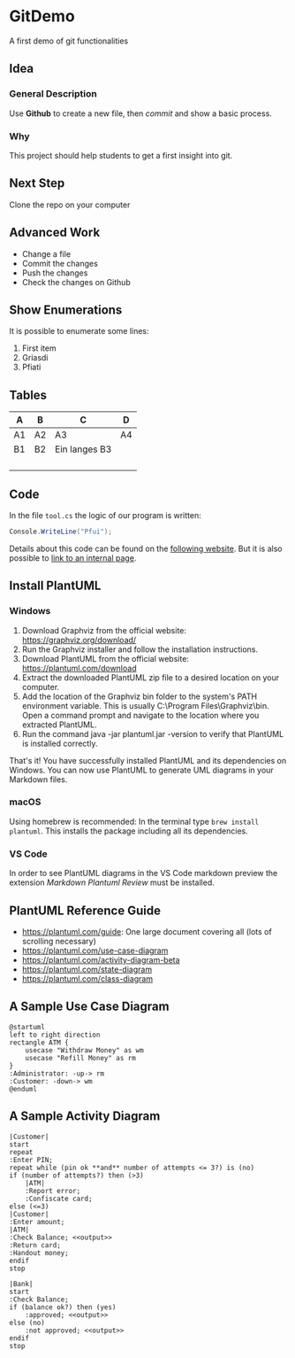 # GitDemo
A first demo of git functionalities

## Idea
### General Description
Use **Github** to create a new file, then *commit* and show a basic process.

### Why
This project should help students to get a first insight into git.

## Next Step
Clone the repo on your computer

## Advanced Work
* Change a file
* Commit the changes
* Push the changes
* Check the changes on Github

## Show Enumerations
It is possible to enumerate some lines:

1. First item
1. Griasdi
1. Pfiati

## Tables
|   A   |   B   |   C   |   D   |
|-------|-------|-------|-------|
|   A1    |   A2    |   A3    |   A4    |
|   B1    |   B2    |   Ein langes B3    |       |
|       |       |       |       |
|       |       |       |       |
|       |       |       |       |
|       |       |       |       |

## Code
In the file `tool.cs` the logic of our program is written:
```cs
Console.WriteLine("Pfui");
```

Details about this code can be found on the [following website](https://www.google.at). But it is also possible to [link to an internal page](docs/details.md).

## Install PlantUML
### Windows
1. Download Graphviz from the official website: https://graphviz.org/download/
1. Run the Graphviz installer and follow the installation instructions.
1. Download PlantUML from the official website: https://plantuml.com/download
1. Extract the downloaded PlantUML zip file to a desired location on your computer.
1. Add the location of the Graphviz bin folder to the system's PATH environment variable. This is usually C:\Program Files\Graphviz\bin.
Open a command prompt and navigate to the location where you extracted PlantUML.
1. Run the command java -jar plantuml.jar -version to verify that PlantUML is installed correctly.
   
That's it! You have successfully installed PlantUML and its dependencies on Windows. You can now use PlantUML to generate UML diagrams in your Markdown files.

### macOS
Using homebrew is recommended: In the terminal type `brew install plantuml`. This installs the package including all its dependencies.

### VS Code
In order to see PlantUML diagrams in the VS Code markdown preview the extension *Markdown Plantuml Review* must be installed.


## PlantUML Reference Guide
- https://plantuml.com/guide: One large document covering all (lots of scrolling necessary)
- https://plantuml.com/use-case-diagram
- https://plantuml.com/activity-diagram-beta
- https://plantuml.com/state-diagram
- https://plantuml.com/class-diagram

## A Sample Use Case Diagram
```plantuml
@startuml
left to right direction
rectangle ATM {
    usecase "Withdraw Money" as wm
    usecase "Refill Money" as rm
}
:Administrator: -up-> rm
:Customer: -down-> wm
@enduml
```

## A Sample Activity Diagram
```plantuml
|Customer|
start
repeat
:Enter PIN;
repeat while (pin ok **and** number of attempts <= 3?) is (no)
if (number of attempts?) then (>3)
    |ATM|
    :Report error;
    :Confiscate card;
else (<=3)
|Customer|
:Enter amount;
|ATM|
:Check Balance; <<output>>
:Return card;
:Handout money;
endif
stop

|Bank|
start
:Check Balance;
if (balance ok?) then (yes)
    :approved; <<output>>
else (no)
    :not approved; <<output>>
endif
stop
```